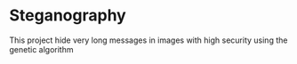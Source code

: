 # Steganography
This project hide very long messages in images with high security using the genetic algorithm
